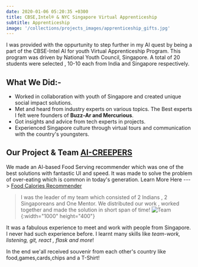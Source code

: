 ```yaml
---
date: 2020-01-06 05:20:35 +0300
title: CBSE,Intel® & NYC Singapore Virtual Apprenticeship
subtitle: Apprenticeship
image: '/collections/projects_images/apprenticeship_gifts.jpg'
---
```

I was provided with the oppurtunity to step further in my AI quest by being a part of the CBSE-Intel AI for youth Virtual Apprenticeship Program. This program was driven by National Youth Council, Singapore.
A total of 20 students were selected , 10-10 each from India and Singapore respectively.

## What We Did:-

 - Worked in collaboration with youth of Singapore and created unique social impact solutions.
 -   Met and heard from industry experts on various topics. The Best experts I felt were founders of **Buzz-Ar and Mercurious**.
 - Got insights and advice from tech experts in projects.
 - Experienced Singapore culture through virtual tours and communication with the country's youngsters.

## Our Project & Team [AI-CREEPERS](https://sites.google.com/view/aicreepers/the-ai-creepers?authuser=0) 

We made an AI-based Food Serving recommender which was one of the best solutions with fantastic UI and speed.
It was made to solve the problem of over-eating which is common in today's generation. 
Learn More Here ---> [Food Calories Recommender](https://sites.google.com/view/aicreepers/home)
> I was the leader of my team which consisted of 2 Indians , 2 Singaporeans and One Mentor. We distributed our work , worked together and made the solution in short  span of time!
>![Team](/collections/projects_images/team.png){:width="1000" height="400"}

It was a fabulous experience to meet and work with people from Singapore. I never had such experience before. I learnt many skills like _team-work, listening, git, react , flask and more_!

In the end we'all received souvenir from each other's country like food,games,cards,chips and a T-Shirt!


<!-- ![Sea](/images/image-example-4.jpg){: width="1200" height="900"} -->
